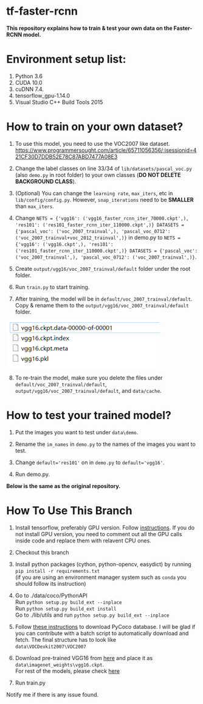 # tf-faster-rcnn
**This repository explains how to train & test your own data on the Faster-RCNN model.**

# Environment setup list:
1. Python 3.6
2. CUDA 10.0
3. cuDNN 7.4.
4. tensorflow_gpu-1.14.0
5. Visual Studio C++ Build Tools 2015

# How to train on your own dataset?
1. To use this model, you need to use the VOC2007 like dataset. https://www.programmersought.com/article/65711056356/;jsessionid=421CF30D7DDB52E78C87ABD7477A08E3

2. Change the label classes on line 33/34 of ```lib/datasets/pascal_voc.py``` (also ```demo.py``` in root folder) to your own classes (**DO NOT DELETE BACKGROUND CLASS**).

3. (Optional) You can change the ```learning rate```, ```max_iters```, etc in ```lib/config/config.py```. However, ```snap_iterations``` need to be **SMALLER** than ```max_iters```.

4. Change ```NETS = {'vgg16': ('vgg16_faster_rcnn_iter_70000.ckpt',), 'res101': ('res101_faster_rcnn_iter_110000.ckpt',)} DATASETS = {'pascal_voc': ('voc_2007_trainval',), 'pascal_voc_0712': ('voc_2007_trainval+voc_2012_trainval',)}```  in demo.py to  ```NETS = {'vgg16': ('vgg16.ckpt',), 'res101': ('res101_faster_rcnn_iter_110000.ckpt',)} DATASETS = {'pascal_voc': ('voc_2007_trainval',), 'pascal_voc_0712': ('voc_2007_trainval',)}```.

5. Create ```output/vgg16/voc_2007_trainval/default``` folder under the root folder.

6. Run ```train.py``` to start training. 

7. After training, the model will be in ```default/voc_2007_trainval/default```. Copy & rename them to the ```output/vgg16/voc_2007_trainval/default``` folder. 

![Renamed Files](/20191102010907813.jpg)

8. To re-train the model, make sure you delete the files under ```default/voc_2007_trainval/default```, ```output/vgg16/voc_2007_trainval/default```, and ```data/cache```.


# How to test your trained model?
1. Put the images you want to test under ```data\demo```.

2. Rename the ```im_names``` in ```demo.py``` to the names of the images you want to test.

3. Change ```default='res101'``` on in ```demo.py``` to ```default='vgg16'```.

4. Run demo.py.


**Below is the same as the original repository.**

# How To Use This Branch
1. Install tensorflow, preferably GPU version. Follow [instructions]( https://www.tensorflow.org/install/install_windows). If you do not install GPU version, you need to comment out all the GPU calls inside code and replace them with relavent CPU ones.

2. Checkout this branch

3. Install python packages (cython, python-opencv, easydict) by running  
`pip install -r requirements.txt`   
(if you are using an environment manager system such as `conda` you should follow its instruction)

4. Go to  ./data/coco/PythonAPI  
Run `python setup.py build_ext --inplace`  
Run `python setup.py build_ext install`  
Go to ./lib/utils and run `python setup.py build_ext --inplace`

5. Follow [these instructions](https://github.com/rbgirshick/py-faster-rcnn#beyond-the-demo-installation-for-training-and-testing-models) to download PyCoco database.
I will be glad if you can contribute with a batch script to automatically download and fetch. The final structure has to look like  
`data\VOCDevkit2007\VOC2007`  

1. Download pre-trained VGG16 from [here](http://download.tensorflow.org/models/vgg_16_2016_08_28.tar.gz) and place it as `data\imagenet_weights\vgg16.ckpt`.  
For rest of the models, please check [here](https://github.com/tensorflow/models/tree/master/research/slim#pre-trained-models)

7. Run train.py

Notify me if there is any issue found.

